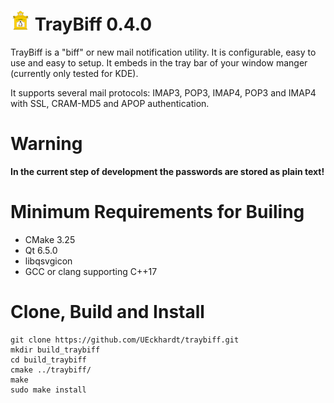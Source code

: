 # ![Logo](./src/icons/32x32/traybiff.png) TrayBiff 0.4.0
TrayBiff is a "biff" or new mail notification utility. It is configurable, easy to use and easy to setup. It embeds in
the tray bar of your window manger (currently only tested for KDE).

It supports several mail protocols: IMAP3, POP3, IMAP4, POP3 and IMAP4 with SSL, CRAM-MD5 and APOP authentication.

# Warning
**In the current step of development the passwords are stored as plain text!**

# Minimum Requirements for Builing
- CMake 3.25
- Qt 6.5.0
- libqsvgicon
- GCC or clang supporting C++17

# Clone, Build and Install

```
git clone https://github.com/UEckhardt/traybiff.git
mkdir build_traybiff
cd build_traybiff
cmake ../traybiff/
make
sudo make install
```

